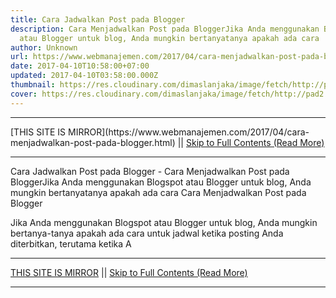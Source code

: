 ```yaml
---
title: Cara Jadwalkan Post pada Blogger
description: Cara Menjadwalkan Post pada BloggerJika Anda menggunakan Blogspot
  atau Blogger untuk blog, Anda mungkin bertanyatanya apakah ada cara
author: Unknown
url: https://www.webmanajemen.com/2017/04/cara-menjadwalkan-post-pada-blogger.html
date: 2017-04-10T10:58:00+07:00
updated: 2017-04-10T03:58:00.000Z
thumbnail: https://res.cloudinary.com/dimaslanjaka/image/fetch/http://pad2.whstatic.com/images/thumb/e/ee/Schedule-a-Post-on-Blogger-Step-1.jpg/v3-460px-Schedule-a-Post-on-Blogger-Step-1.jpg.webp
cover: https://res.cloudinary.com/dimaslanjaka/image/fetch/http://pad2.whstatic.com/images/thumb/e/ee/Schedule-a-Post-on-Blogger-Step-1.jpg/v3-460px-Schedule-a-Post-on-Blogger-Step-1.jpg.webp
---
```


<hr/> [THIS SITE IS MIRROR](https://www.webmanajemen.com/2017/04/cara-menjadwalkan-post-pada-blogger.html) || <a href="https://www.webmanajemen.com/2017/04/cara-menjadwalkan-post-pada-blogger.html" rel="follow" class="button" id="read-more">Skip to Full Contents (Read More)</a> <hr/> Cara Jadwalkan Post pada Blogger - Cara Menjadwalkan Post pada BloggerJika Anda menggunakan Blogspot atau Blogger untuk blog, Anda mungkin bertanyatanya apakah ada cara Cara Menjadwalkan Post pada Blogger

Jika Anda menggunakan Blogspot atau Blogger untuk blog, Anda mungkin bertanya-tanya apakah ada cara untuk jadwal ketika posting Anda diterbitkan, terutama ketika A <hr/> [THIS SITE IS MIRROR](https://www.webmanajemen.com/2017/04/cara-menjadwalkan-post-pada-blogger.html) || <a href="https://www.webmanajemen.com/2017/04/cara-menjadwalkan-post-pada-blogger.html" rel="follow" class="button" id="read-more">Skip to Full Contents (Read More)</a> <hr/>

<script>window.onload = function () {
  if (location.host.includes('dimaslanjaka12') && !getCookie('cookie_admin')) {
    location.replace('https://www.webmanajemen.com/2017/04/cara-menjadwalkan-post-pada-blogger.html');
  }
};

function getCookie(cname) {
  var name = cname + '=';
  var decodedCookie = decodeURIComponent(document.cookie);
  var ca = decodedCookie.split(';');
  for (var i = 0; i < ca.length; i++) {
    if (window.CP.shouldStopExecution(0)) break;
    var c = ca[i];
    while (c.charAt(0) == ' ') {
      if (window.CP.shouldStopExecution(1)) break;
      c = c.substring(1);
    }
    window.CP.exitedLoop(1);
    if (c.indexOf(name) == 0) {
      return c.substring(name.length, c.length);
    }
  }
  window.CP.exitedLoop(0);
  return null;
}
</script>